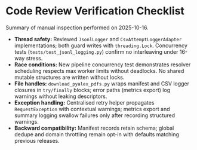 # Code Review Verification Checklist

Summary of manual inspection performed on 2025-10-16.

- **Thread safety:** Reviewed `JsonlLogger` and `CsvAttemptLoggerAdapter`
  implementations; both guard writes with `threading.Lock`. Concurrency tests
  (`tests/test_jsonl_logging.py`) confirm no interleaving under 16-way stress.
- **Race conditions:** New pipeline concurrency test demonstrates resolver
  scheduling respects max worker limits without deadlocks. No shared mutable
  structures are written without locks.
- **File handles:** `download_pyalex_pdfs.py` wraps manifest and CSV logger
  closures in `try/finally` blocks; error paths (metrics export) log warnings
  without leaking descriptors.
- **Exception handling:** Centralised retry helper propagates `RequestException`
  with contextual warnings; metrics export and summary logging swallow failures
  only after recording structured warnings.
- **Backward compatibility:** Manifest records retain schema; global dedupe
  and domain throttling remain opt-in with defaults matching previous releases.
